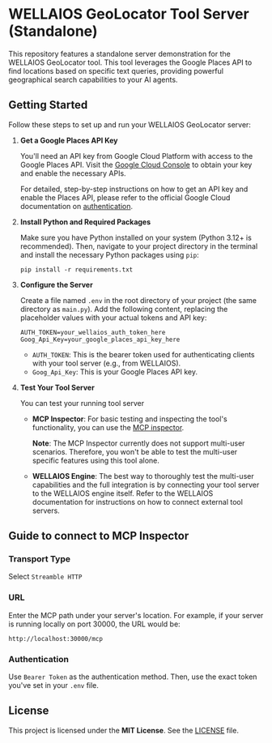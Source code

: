 # WELLAIOS GeoLocator Tool Server (Standalone)

This repository features a standalone server demonstration for the WELLAIOS GeoLocator tool.
This tool leverages the Google Places API to find locations based on specific text queries, providing powerful geographical search capabilities to your AI agents.

## Getting Started

Follow these steps to set up and run your WELLAIOS GeoLocator server:

1. **Get a Google Places API Key**

   You'll need an API key from Google Cloud Platform with access to the Google Places API. Visit the [Google Cloud Console](https://console.cloud.google.com/) to obtain your key and enable the necessary APIs.

   For detailed, step-by-step instructions on how to get an API key and enable the Places API, please refer to the official Google Cloud documentation on [authentication](https://developers.google.com/maps/documentation/places/web-service/get-api-key).

2. **Install Python and Required Packages**

   Make sure you have Python installed on your system (Python 3.12+ is recommended).
   Then, navigate to your project directory in the terminal and install the necessary Python packages using `pip`:

   ```
   pip install -r requirements.txt
   ```

3. **Configure the Server**

   Create a file named `.env` in the root directory of your project (the same directory as `main.py`). Add the following content, replacing the placeholder values with your actual tokens and API key:

   ```
   AUTH_TOKEN=your_wellaios_auth_token_here
   Goog_Api_Key=your_google_places_api_key_here
   ```

   - `AUTH_TOKEN`: This is the bearer token used for authenticating clients with your tool server (e.g., from WELLAIOS).
   - `Goog_Api_Key`: This is your Google Places API key.

4. **Test Your Tool Server**

   You can test your running tool server

   - **MCP Inspector**:
     For basic testing and inspecting the tool's functionality, you can use the [MCP inspector](https://github.com/modelcontextprotocol/inspector).

     **Note**: The MCP Inspector currently does not support multi-user scenarios. Therefore, you won't be able to test the multi-user specific features using this tool alone.

   - **WELLAIOS Engine**:
     The best way to thoroughly test the multi-user capabilities and the full integration is by connecting your tool server to the WELLAIOS engine itself.
     Refer to the WELLAIOS documentation for instructions on how to connect external tool servers.

## Guide to connect to MCP Inspector

### Transport Type

Select `Streamble HTTP`

### URL

Enter the MCP path under your server's location.
For example, if your server is running locally on port 30000, the URL would be:

`http://localhost:30000/mcp`

### Authentication

Use `Bearer Token` as the authentication method.
Then, use the exact token you've set in your `.env` file.

## License

This project is licensed under the **MIT License**. See the [LICENSE](LICENSE) file.
